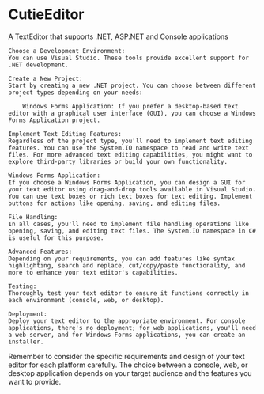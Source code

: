 # CutieEditor
A TextEditor that supports .NET, ASP.NET and Console applications

    Choose a Development Environment:
    You can use Visual Studio. These tools provide excellent support for .NET development.

    Create a New Project:
    Start by creating a new .NET project. You can choose between different project types depending on your needs:

        Windows Forms Application: If you prefer a desktop-based text editor with a graphical user interface (GUI), you can choose a Windows Forms Application project.

    Implement Text Editing Features:
    Regardless of the project type, you'll need to implement text editing features. You can use the System.IO namespace to read and write text files. For more advanced text editing capabilities, you might want to explore third-party libraries or build your own functionality.

    Windows Forms Application:
    If you choose a Windows Forms Application, you can design a GUI for your text editor using drag-and-drop tools available in Visual Studio. You can use text boxes or rich text boxes for text editing. Implement buttons for actions like opening, saving, and editing files.

    File Handling:
    In all cases, you'll need to implement file handling operations like opening, saving, and editing text files. The System.IO namespace in C# is useful for this purpose.

    Advanced Features:
    Depending on your requirements, you can add features like syntax highlighting, search and replace, cut/copy/paste functionality, and more to enhance your text editor's capabilities.

    Testing:
    Thoroughly test your text editor to ensure it functions correctly in each environment (console, web, or desktop).

    Deployment:
    Deploy your text editor to the appropriate environment. For console applications, there's no deployment; for web applications, you'll need a web server, and for Windows Forms applications, you can create an installer.

Remember to consider the specific requirements and design of your text editor for each platform carefully. The choice between a console, web, or desktop application depends on your target audience and the features you want to provide.
